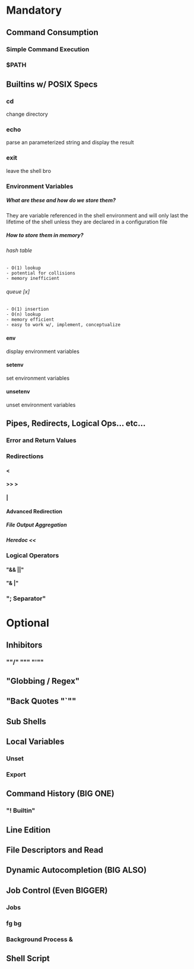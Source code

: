 # Mandatory

## Command Consumption
### Simple Command Execution

### $PATH

## Builtins w/ POSIX Specs

### cd
change directory

### echo
parse an parameterized string and display the result

### exit
leave the shell bro

### Environment Variables
##### What are these and how do we store them?
They are variable referenced in the shell environment and will only last the lifetime of the shell unless
	they are declared in a configuration file

##### How to store them in memory?
###### hash table
	- O(1) lookup
	- potential for collisions
	- memory inefficient

###### queue [x]
	- O(1) insertion
	- O(n) lookup
	- memory efficient
	- easy to work w/, implement, conceptualize

#### env
display environment variables

#### setenv
set environment variables

#### unsetenv
unset environment variables

## Pipes, Redirects, Logical Ops... etc...
### Error and Return Values

### Redirections
#### <

#### >> >

#### |

#### Advanced Redirection
##### File Output Aggregation

##### Heredoc <<

### Logical Operators
#### "&& ||"

#### "& |"

### "; Separator"

# Optional

## Inhibitors
### "\"/\"  \"\"\" \"\'\""

## "Globbing / Regex"

## "Back Quotes \"`\""

## Sub Shells

## Local Variables
### Unset

### Export

## Command History (BIG ONE)
### "! Builtin"

## Line Edition

## File Descriptors and Read

## Dynamic Autocompletion (BIG ALSO)

## Job Control (Even BIGGER)
### Jobs

### fg bg

### Background Process &

## Shell Script
